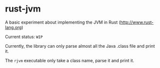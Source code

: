 rust-jvm
========

A basic experiment about implementing the JVM in Rust (http://www.rust-lang.org)

Current status: `WIP`

Currently, the library can only parse almost all the Java .class file and print it.

The `rjvm` executable only take a class name, parse it and print it.
